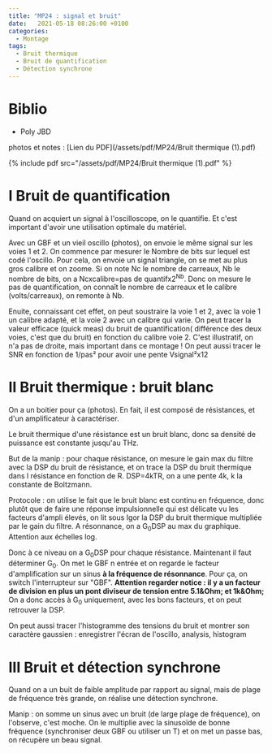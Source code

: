 ```yaml
---
title: "MP24 : signal et bruit"
date:   2021-05-18 08:26:00 +0100
categories:
  - Montage
tags:
  - Bruit thermique
  - Bruit de quantification
  - Détection synchrone
---
```

# Biblio
- Poly JBD


photos et notes : [Lien du PDF](/assets/pdf/MP24/Bruit thermique (1).pdf)

{% include pdf src="/assets/pdf/MP24/Bruit thermique (1).pdf" %}

# I Bruit de quantification
Quand on acquiert un signal à l'oscilloscope, on le quantifie. Et c'est important d'avoir une utilisation optimale du matériel.

Avec un GBF et un vieil oscillo (photos), on envoie le même signal sur les voies 1 et 2. On commence par mesurer le Nombre de bits sur lequel est codé l'oscillo. Pour cela, on envoie un signal triangle, on se met au plus gros calibre et on zoome. Si on note Nc le nombre de carreaux, Nb le nombre de bits, on a Ncxcalibre=pas de quantifx2<sup>Nb</sup>. Donc on mesure le pas de quantification, on connaît le nombre de carreaux et le calibre (volts/carreaux), on remonte à Nb.

Enuite, connaissant cet effet, on peut soustraire la voie 1 et 2, avec la voie 1 un calibre adapté, et la voie 2 avec un calibre qui varie. On peut tracer la valeur efficace (quick meas) du bruit de quantification( différence des deux voies, c'est que du bruit) en fonction du calibre voie 2. C'est illustratif, on n'a pas de droite, mais important dans ce montage ! On peut aussi tracer le SNR en fonction de 1/pas² pour avoir une pente Vsignal²x12
# II Bruit thermique : bruit blanc

On a un boitier pour ça (photos). En fait, il est composé de résistances, et d'un amplificateur à caractériser.

Le bruit thermique d'une résistance est un bruit blanc, donc sa densité de puissance est constante jusqu'au THz.

But de la manip : pour chaque résistance, on mesure le gain max du filtre avec la DSP du bruit de résistance, et on trace la DSP du bruit thermique dans l résistance en fonction de R. DSP=4kTR, on a une pente 4k, k la constante de Boltzmann.

Protocole : on utilise le fait que le bruit blanc est continu en fréquence, donc plutôt que de faire une réponse impulsionnelle qui est délicate vu les facteurs d'ampli élevés, on lit sous Igor la DSP du bruit thermique multipliée par le gain du filtre. A résonnance, on a G<sub>0</sub>DSP au max du graphique. Attention aux échelles log.

Donc à ce niveau on a G<sub>0</sub>DSP pour chaque résistance. Maintenant il faut déterminer G<sub>0</sub>. On met le GBF n entrée et on regarde le facteur d'amplification sur un sinus **à la fréquence de résonnance**. Pour ça, on switch l'interrupteur sur "GBF". **Attention regarder notice : il y a un facteur de division en plus un pont diviseur de tension entre 5.1&Ohm; et 1k&Ohm;** On a donc accès à  G<sub>0</sub> uniquement, avec les bons facteurs, et on peut retrouver la DSP.

On peut aussi tracer l'histogramme des tensions du bruit et montrer son caractère gaussien : enregistrer l'écran de l'oscillo, analysis, histogram

# III Bruit et détection synchrone

Quand on a un buit de faible amplitude par rapport au signal, mais de plage de fréquence très grande, on réalise une détection synchrone.

Manip : on somme un sinus avec un bruit (de large plage de fréquence), on l'observe, c'est moche. On le multiplie avec la sinusoïde de bonne fréquence (synchroniser deux GBF ou utiliser un T) et on met un passe bas, on récupère un beau signal.

